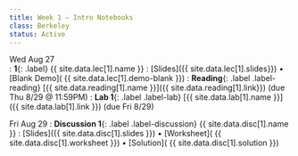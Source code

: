 ```yaml
---
title: Week 1 — Intro Notebooks
class: Berkeley
status: Active
---
```

Wed Aug 27  
: **1**{: .label} {{ site.data.lec[1].name }} 
    : [Slides]({{ site.data.lec[1].slides}})
      &#8226; [Blank Demo]( {{ site.data.lec[1].demo-blank }})
: **Reading**{: .label .label-reading} [{{ site.data.reading[1].name }}]({{ site.data.reading[1].link}}) 
    (due Thu 8/29 @ 11:59PM)
: **Lab 1**{: .label .label-lab} [{{ site.data.lab[1].name }}]({{ site.data.lab[1].link }}) (due Fri 8/29)


Fri Aug 29
: **Discussion 1**{: .label .label-discussion} {{ site.data.disc[1].name }}
   : [Slides]({{ site.data.disc[1].slides }})
     &#8226; [Worksheet]( {{ site.data.disc[1].worksheet }})
     &#8226; [Solution]( {{ site.data.disc[1].solution }})
